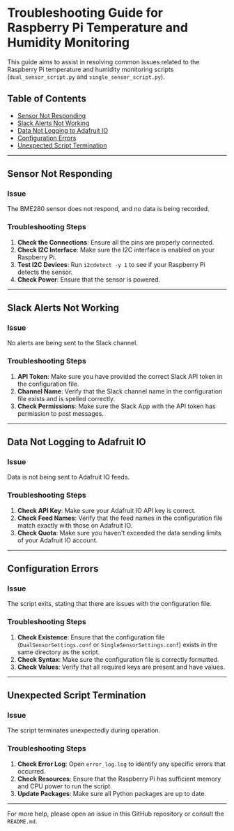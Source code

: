 # Troubleshooting Guide for Raspberry Pi Temperature and Humidity Monitoring

This guide aims to assist in resolving common issues related to the Raspberry Pi temperature and humidity monitoring scripts (`dual_sensor_script.py` and `single_sensor_script.py`).

## Table of Contents

- [Sensor Not Responding](#sensor-not-responding)
- [Slack Alerts Not Working](#slack-alerts-not-working)
- [Data Not Logging to Adafruit IO](#data-not-logging-to-adafruit-io)
- [Configuration Errors](#configuration-errors)
- [Unexpected Script Termination](#unexpected-script-termination)

---

## Sensor Not Responding

### Issue

The BME280 sensor does not respond, and no data is being recorded.

### Troubleshooting Steps

1. **Check the Connections**: Ensure all the pins are properly connected.
2. **Check I2C Interface**: Make sure the I2C interface is enabled on your Raspberry Pi.
3. **Test I2C Devices**: Run `i2cdetect -y 1` to see if your Raspberry Pi detects the sensor.
4. **Check Power**: Ensure that the sensor is powered.

---

## Slack Alerts Not Working

### Issue

No alerts are being sent to the Slack channel.

### Troubleshooting Steps

1. **API Token**: Make sure you have provided the correct Slack API token in the configuration file.
2. **Channel Name**: Verify that the Slack channel name in the configuration file exists and is spelled correctly.
3. **Check Permissions**: Make sure the Slack App with the API token has permission to post messages.

---

## Data Not Logging to Adafruit IO

### Issue

Data is not being sent to Adafruit IO feeds.

### Troubleshooting Steps

1. **Check API Key**: Make sure your Adafruit IO API key is correct.
2. **Check Feed Names**: Verify that the feed names in the configuration file match exactly with those on Adafruit IO.
3. **Check Quota**: Make sure you haven't exceeded the data sending limits of your Adafruit IO account.

---

## Configuration Errors

### Issue

The script exits, stating that there are issues with the configuration file.

### Troubleshooting Steps

1. **Check Existence**: Ensure that the configuration file (`DualSensorSettings.conf` or `SingleSensorSettings.conf`) exists in the same directory as the script.
2. **Check Syntax**: Make sure the configuration file is correctly formatted.
3. **Check Values**: Verify that all required keys are present and have values.

---

## Unexpected Script Termination

### Issue

The script terminates unexpectedly during operation.

### Troubleshooting Steps

1. **Check Error Log**: Open `error_log.log` to identify any specific errors that occurred.
2. **Check Resources**: Ensure that the Raspberry Pi has sufficient memory and CPU power to run the script.
3. **Update Packages**: Make sure all Python packages are up to date.

---

For more help, please open an issue in this GitHub repository or consult the `README.md`.
